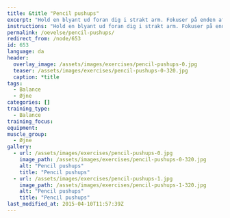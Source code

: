 ```yaml
---
title: &title "Pencil pushups"
excerpt: "Hold en blyant ud foran dig i strakt arm. Fokuser på enden af blyanten. Før langsomt blyanten tættere på næsen, mens du bliver ved med at fokusere på den. Inden blyanten bliver uklar, skal du føre den væk fra næsen igen. Denne øvelse forbedrer dine øjnes evne til at arbejde sammen."
instructions: "Hold en blyant ud foran dig i strakt arm. Fokuser på enden af blyanten. Før langsomt blyanten tættere på næsen, mens du bliver ved med at fokusere på den. Inden blyanten bliver uklar, skal du føre den væk fra næsen igen. Denne øvelse forbedrer dine øjnes evne til at arbejde sammen."
permalink: /oevelse/pencil-pushups/
redirect_from: /node/653
id: 653
language: da
header:
  overlay_image: /assets/images/exercises/pencil-pushups-0.jpg
  teaser: /assets/images/exercises/pencil-pushups-0-320.jpg
  caption: *title
tags:
  - Balance
  - Øjne
categories: []
training_type: 
  - Balance
training_focus: 
equipment:
muscle_group:
  - Øjne
gallery:
  - url: /assets/images/exercises/pencil-pushups-0.jpg
    image_path: /assets/images/exercises/pencil-pushups-0-320.jpg
    alt: "Pencil pushups"
    title: "Pencil pushups"
  - url: /assets/images/exercises/pencil-pushups-1.jpg
    image_path: /assets/images/exercises/pencil-pushups-1-320.jpg
    alt: "Pencil pushups"
    title: "Pencil pushups"
last_modified_at: 2015-04-10T11:57:39Z
---
```

